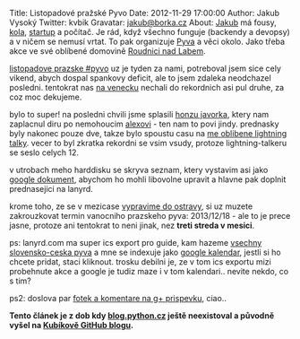 Title: Listopadové pražské Pyvo
Date: 2012-11-29 17:00:00
Author: Jakub Vysoký
Twitter: kvbik
Gravatar: jakub@borka.cz
About: [Jakub](https://twitter.com/kvbik) má fousy, [kola](https://www.instagram.com/p/BGBWtelNBn4/), [startup](http://www.roomstorm.com/) a počítač. Je rád, když všechno funguje (backendy a devopsy) a v ničem se nemusí vrtat. To pak organizuje [Pyva](http://pyvo.cz/praha) a věci okolo. Jako třeba akce ve své oblíbené domovině [Roudnici nad Labem](https://cs.wikipedia.org/wiki/Roudnice_nad_Labem).

[listopadove prazske
\#pyvo](http://lanyrd.com/2013/praha-pyvo-november/) uz je tyden za
nami, potreboval jsem sice cely vikend, abych dospal spankovy deficit,
ale to jsem zdaleka neodchazel posledni. tentokrat nas [na
venecku](https://foursquare.com/v/klub-na-v%C4%9Bne%C4%8Dku/4dd42e5a52b18e28aa0f1f6e)
nechali do rekordnich asi pul druhe, za coz moc dekujeme.

bylo to super! na posledni chvili jsme splasili [honzu
javorka](https://twitter.com/honzajavorek), ktery nam zaplacnul diru po
nemohoucim [alexovi](https://twitter.com/rembish) - ten nam to povi
jindy. prednasky byly nakonec pouze dve, takze bylo spoustu casu na [me
oblibene lightning talky](http://en.wikipedia.org/wiki/Lightning_talk).
vecer to byl zkratka rekordni se vsim vsudy, protoze lightning-talkeru
se seslo celych 12.

v utrobach meho harddisku se skryva seznam, ktery vystavim asi jako
[google dokument](http://bit.ly/prpylight), abychom ho mohli libovolne
upravit a hlavne pak doplnit prednasejici na lanyrd.

krome toho, ze se v mezicase [vypravime do
ostravy](http://lanyrd.com/2013/ostravske-pyvo-druhe/), si uz muzete
zakrouzkovat termin vanocniho prazskeho pyva: 2013/12/18 - ale to je
prece jasne, protoze ani tentokrat to neni jinak, nez **treti streda v
mesici**.

ps: lanyrd.com ma super ics export pro guide, kam hazeme [vsechny
slovensko-ceska pyva](http://lanyrd.com/guides/pyvo/pyvo.ics) a mne se
indexuje jako [google
kalendar](https://www.google.com/calendar/embed?src=6h72s1k6bun8omjopdcnqf0kjip2c9qe%40import.calendar.google.com&ctz=Europe/Prague),
jestli si ho chcete pridat, staci kliknout. trosku debilni je, ze v tom
ics exportu mizi probehnute akce a google je tudiz maze i v tom
kalendari.. nevite nekdo, co s tim?

ps2: doslova par [fotek a komentare na g+
prispevku](https://plus.google.com/u/0/110682730627902704385/posts/PfKE5VgpJ67),
ciao..

**Tento článek je z dob kdy [blog.python.cz](http://blog.python.cz) ještě neexistoval a původně vyšel na [Kubíkově GitHub blogu](https://github.com/kvbik/blogisek).**

